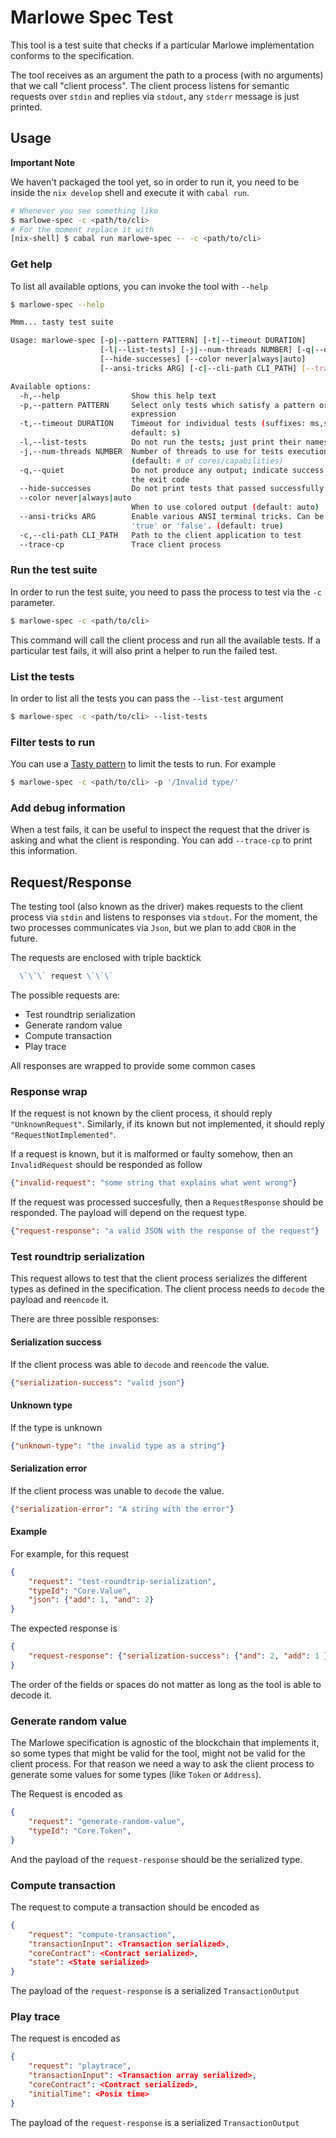 # Marlowe Spec Test

This tool is a test suite that checks if a particular Marlowe implementation conforms to the specification.

The tool receives as an argument the path to a process (with no arguments) that we call "client process". The client process listens for semantic requests over `stdin` and replies via `stdout`, any `stderr` message is just printed.

## Usage

**Important Note**

We haven't packaged the tool yet, so in order to run it, you need to be inside the `nix develop` shell and execute it with `cabal run`.

```bash
# Whenever you see something like
$ marlowe-spec -c <path/to/cli>
# For the moment replace it with
[nix-shell] $ cabal run marlowe-spec -- -c <path/to/cli>
```

### Get help

To list all available options, you can invoke the tool with `--help`

```bash
$ marlowe-spec --help

Mmm... tasty test suite

Usage: marlowe-spec [-p|--pattern PATTERN] [-t|--timeout DURATION]
                    [-l|--list-tests] [-j|--num-threads NUMBER] [-q|--quiet]
                    [--hide-successes] [--color never|always|auto]
                    [--ansi-tricks ARG] [-c|--cli-path CLI_PATH] [--trace-cp]

Available options:
  -h,--help                Show this help text
  -p,--pattern PATTERN     Select only tests which satisfy a pattern or awk
                           expression
  -t,--timeout DURATION    Timeout for individual tests (suffixes: ms,s,m,h;
                           default: s)
  -l,--list-tests          Do not run the tests; just print their names
  -j,--num-threads NUMBER  Number of threads to use for tests execution
                           (default: # of cores/capabilities)
  -q,--quiet               Do not produce any output; indicate success only by
                           the exit code
  --hide-successes         Do not print tests that passed successfully
  --color never|always|auto
                           When to use colored output (default: auto)
  --ansi-tricks ARG        Enable various ANSI terminal tricks. Can be set to
                           'true' or 'false'. (default: true)
  -c,--cli-path CLI_PATH   Path to the client application to test
  --trace-cp               Trace client process
```
### Run the test suite
In order to run the test suite, you need to pass the process to test via the `-c` parameter.

```bash
$ marlowe-spec -c <path/to/cli>
```

This command will call the client process and run all the available tests. If a particular test fails, it will also print a helper to run the failed test.

### List the tests
In order to list all the tests you can pass the `--list-test` argument

```bash
$ marlowe-spec -c <path/to/cli> --list-tests
```

### Filter tests to run
You can use a [Tasty pattern](https://github.com/UnkindPartition/tasty#patterns) to limit the tests to run. For example

```bash
$ marlowe-spec -c <path/to/cli> -p '/Invalid type/'
```

### Add debug information
When a test fails, it can be useful to inspect the request that the driver is asking and what the client is responding. You can add `--trace-cp` to print this information.

## Request/Response
The testing tool (also known as the driver) makes requests to the client process via `stdin` and listens to responses via `stdout`. For the moment, the two processes communicates via `Json`, but we plan to add `CBOR` in the future.

The requests are enclosed with triple backtick

```markdown
  \`\`\` request \`\`\`
```

The possible requests are:
* Test roundtrip serialization
* Generate random value
* Compute transaction
* Play trace

All responses are wrapped to provide some common cases

### Response wrap

If the request is not known by the client process, it should reply `"UnknownRequest"`. Similarly, if its known but not implemented, it should reply `"RequestNotImplemented"`.

If a request is known, but it is malformed or faulty somehow, then an `InvalidRequest` should be responded as follow

```json
{"invalid-request": "some string that explains what went wrong"}
```

If the request was processed succesfully, then a `RequestResponse` should be responded. The payload will depend on the request type.

```json
{"request-response": "a valid JSON with the response of the request"}
```

### Test roundtrip serialization

This request allows to test that the client process serializes the different types as defined in the specification. The client process needs to `decode` the payload and re`encode` it.

There are three possible responses:

#### **Serialization success**
If the client process was able to `decode` and re`encode` the value.

```json
{"serialization-success": "valid json"}
```

#### **Unknown type**
If the type is unknown

```json
{"unknown-type": "the invalid type as a string"}
```

#### **Serialization error**
If the client process was unable to `decode` the value.

```json
{"serialization-error": "A string with the error"}
```

#### Example
For example, for this request

```json
{
    "request": "test-roundtrip-serialization",
    "typeId": "Core.Value",
    "json": {"add": 1, "and": 2}
}
```

The expected response is

```json
{
    "request-response": {"serialization-success": {"and": 2, "add": 1 }}
}
```

The order of the fields or spaces do not matter as long as the tool is able to decode it.

### Generate random value

The Marlowe specification is agnostic of the blockchain that implements it, so some types that might be valid for the tool, might not be valid for the client process. For that reason we need a way to ask the client process to generate some values for some types (like `Token` or `Address`).

The Request is encoded as

```json
{
    "request": "generate-random-value",
    "typeId": "Core.Token",
}
```

And the payload of the `request-response` should be the serialized type.

### Compute transaction

The request to compute a transaction should be encoded as

```json
{
    "request": "compute-transaction",
    "transactionInput": <Transaction serialized>,
    "coreContract": <Contract serialized>,
    "state": <State serialized>
}
```

The payload of the `request-response` is a serialized `TransactionOutput`

### Play trace

The request is encoded as

```json
{
    "request": "playtrace",
    "transactionInput": <Transaction array serialized>,
    "coreContract": <Contract serialized>,
    "initialTime": <Posix time>
}
```

The payload of the `request-response` is a serialized `TransactionOutput`


